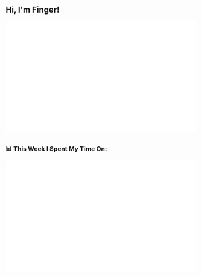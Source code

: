 <h2> Hi, I'm Finger!</h2>

<img align="right" src="https://raw.githubusercontent.com/spianmo/github-stats/master/generated/overview.svg#gh-light-mode-only">

<!-- <img align="right" height="160em" src="https://github-readme-stats-eight-theta.vercel.app/api/top-langs/?username=spianmo&layout=compact&langs_count=8&theme=algolia"/>	 -->
	
```go
package main

type Me struct {
	Name   string
	Job    string
	Code   string
	Skills string
}

func main() {
	me := &Me{
		Name:   "Finger",
		Job:    "Client-side Engineer",
		Code:   "Java and C++ and Others",
		Skills: "Android Security NLP ^o^",
	}
	_ = me
}
```


<h3>📊 This Week I Spent My Time On:</h3>
<img align='right' src="https://raw.githubusercontent.com/spianmo/github-stats/master/generated/languages.svg#gh-light-mode-only">

<!--START_SECTION:waka-->

```text
Vue.js                   9 hrs 37 mins   ██████████▓░░░░░░░░░░░░░░   42.92 %
C++                      4 hrs 11 mins   ████▓░░░░░░░░░░░░░░░░░░░░   18.67 %
JavaScript               2 hrs 6 mins    ██▒░░░░░░░░░░░░░░░░░░░░░░   09.40 %
TypeScript               1 hr 50 mins    ██░░░░░░░░░░░░░░░░░░░░░░░   08.24 %
CMake                    1 hr 18 mins    █▒░░░░░░░░░░░░░░░░░░░░░░░   05.82 %
ObjectiveC               1 hr 4 mins     █▒░░░░░░░░░░░░░░░░░░░░░░░   04.79 %
```

<!--END_SECTION:waka-->
